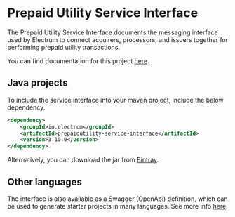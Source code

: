 # Prepaid Utility Service Interface  

The Prepaid Utility Service Interface documents the messaging interface used by Electrum to connect acquirers, processors, and issuers together for performing prepaid utility transactions.

You can find documentation for this project [here](https://electrumpayments.github.io/prepaidutility-service-interface-docs/).

## Java projects

To include the service interface into your maven project, include the below dependency.

```xml
<dependency>
    <groupId>io.electrum</groupId>
    <artifactId>prepaidutility-service-interface</artifactId>
    <version>3.10.0</version>
</dependency>
```

Alternatively, you can download the jar from [Bintray](https://bintray.com/electrumpayments/java-open-source/prepaidutility-service-interface).

## Other languages

The interface is also available as a Swagger (OpenApi) definition, which can be used to generate starter projects in many languages. See more info [here](https://electrumpayments.github.io/prepaidutility-service-interface-docs/specification/swagger/).

